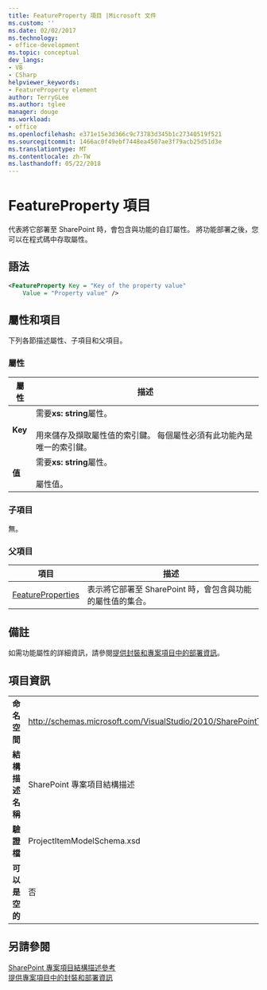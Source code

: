 ```yaml
---
title: FeatureProperty 項目 |Microsoft 文件
ms.custom: ''
ms.date: 02/02/2017
ms.technology:
- office-development
ms.topic: conceptual
dev_langs:
- VB
- CSharp
helpviewer_keywords:
- FeatureProperty element
author: TerryGLee
ms.author: tglee
manager: douge
ms.workload:
- office
ms.openlocfilehash: e371e15e3d366c9c73783d345b1c27340519f521
ms.sourcegitcommit: 1466ac0f49ebf7448ea4507ae3f79acb25d51d3e
ms.translationtype: MT
ms.contentlocale: zh-TW
ms.lasthandoff: 05/22/2018
---
```

# <a name="featureproperty-element"></a>FeatureProperty 項目
  代表將它部署至 SharePoint 時，會包含與功能的自訂屬性。 將功能部署之後，您可以在程式碼中存取屬性。  
  
## <a name="syntax"></a>語法  
  
```xml  
<FeatureProperty Key = "Key of the property value"  
    Value = "Property value" />  
```  
  
## <a name="attributes-and-elements"></a>屬性和項目  
 下列各節描述屬性、子項目和父項目。  
  
### <a name="attributes"></a>屬性  
  
|屬性|描述|  
|---------------|-----------------|  
|**Key**|需要**xs: string**屬性。<br /><br /> 用來儲存及擷取屬性值的索引鍵。 每個屬性必須有此功能內是唯一的索引鍵。|  
|**值**|需要**xs: string**屬性。<br /><br /> 屬性值。|  
  
### <a name="child-elements"></a>子項目  
 無。  
  
### <a name="parent-elements"></a>父項目  
  
|項目|描述|  
|-------------|-----------------|  
|[FeatureProperties](../sharepoint/featureproperties-element.md)|表示將它部署至 SharePoint 時，會包含與功能的屬性值的集合。|  
  
## <a name="remarks"></a>備註  
 如需功能屬性的詳細資訊，請參閱[提供封裝和專案項目中的部署資訊](../sharepoint/providing-packaging-and-deployment-information-in-project-items.md)。  
  
## <a name="element-information"></a>項目資訊  
  
|||  
|-|-|  
|**命名空間**|http://schemas.microsoft.com/VisualStudio/2010/SharePointTools/SharePointProjectItemModel|  
|**結構描述名稱**|SharePoint 專案項目結構描述|  
|**驗證檔**|ProjectItemModelSchema.xsd|  
|**可以是空的**|否|  
  
## <a name="see-also"></a>另請參閱  
 [SharePoint 專案項目結構描述參考](../sharepoint/sharepoint-project-item-schema-reference.md)   
 [提供專案項目中的封裝和部署資訊](../sharepoint/providing-packaging-and-deployment-information-in-project-items.md)  
  
  